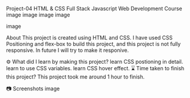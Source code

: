 Project-04 HTML & CSS Full Stack Javascript Web Development Course
image image image image

image



About
This project is created using HTML and CSS. I have used CSS Positioning and flex-box to build this project, and this project is not fully responsive. In future I will try to make it responive.

⚙️ What did I learn by making this project?
learn CSS postioning in detail.
learn to use CSS variables.
learn CSS hover effect.
⌛ Time taken to finish this project?
This project took me around 1 hour to finish.

📷 Screenshots
image

